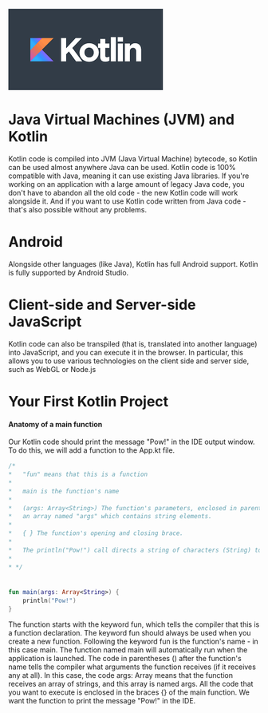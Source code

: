 ![Kotlin.png](../img/Kotlin.png)

# Java Virtual Machines (JVM) and Kotlin

Kotlin code is compiled into JVM (Java Virtual Machine) bytecode, so Kotlin can be used almost anywhere Java can be used. Kotlin code is 100% compatible with Java, meaning it can use existing Java libraries. If you're working on an application with a large amount of legacy Java code, you don't have to abandon all the old code - the new Kotlin code will work alongside it. And if you want to use Kotlin code written from Java code - that's also possible without any problems.

# Android

Alongside other languages (like Java), Kotlin has full Android support. Kotlin is fully supported by Android Studio.

# Client-side and Server-side JavaScript

Kotlin code can also be transpiled (that is, translated into another language) into JavaScript, and you can execute it in the browser. In particular, this allows you to use various technologies on the client side and server side, such as WebGL or Node.js

# Your First Kotlin Project

#### Anatomy of a main function

Our Kotlin code should print the message "Pow!" in the IDE output window. To do this, we will add a function to the App.kt file.

```kotlin
/*
*   "fun" means that this is a function
* 
*   main is the function's name
*
*   (args: Array<String>) The function's parameters, enclosed in parentheses. The function receives
*   an array named "args" which contains string elements.
*
*   { } The function's opening and closing brace.
*
*   The println("Pow!") call directs a string of characters (String) to the standard output.
* 
* */


fun main(args: Array<String>) {
    println("Pow!")
}
```

The function starts with the keyword fun, which tells the compiler that this is a function declaration. The keyword fun should always be used when you create a new function. Following the keyword fun is the function's name - in this case main. The function named main will automatically run when the application is launched. The code in parentheses () after the function's name tells the compiler what arguments the function receives (if it receives any at all). In this case, the code args: Array<String> means that the function receives an array of strings, and this array is named args. All the code that you want to execute is enclosed in the braces {} of the main function. We want the function to print the message "Pow!" in the IDE.
